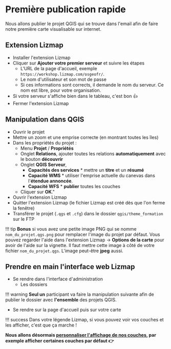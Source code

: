 # Première publication rapide

Nous allons publier le projet QGIS qui se trouve dans l'email afin de faire notre première carte visualisable sur
internet.

## Extension Lizmap

* Installer l'extension Lizmap
* Cliquer sur **Ajouter votre premier serveur** et suivre les étapes
    * L'URL de la page d'accueil, exemple `https://workshop.lizmap.com/osgeofr/`.
    * Le nom d'utilisateur et son mot de passe
    * Si ces informations sont corrects, il demande le nom du serveur. Ce nom est libre, pour votre organisation.
* Si votre serveur s'affiche bien dans le tableau, c'est bon 👍
* Fermer l'extension Lizmap

## Manipulation dans QGIS

* Ouvrir le projet
* Mettre un zoom et une emprise correcte (en montrant toutes les îles)
* Dans les propriétés du projet :
    * Menu **Projet** / **Propriétés**
    * Onglet **Relations**, ajouter toutes les relations **automatiquement** avec le bouton **découvrir**
    * Onglet **QGIS Serveur**,
        * **Capacités des services**
              * mettre un **titre** et un **résumé**
        * **Capacité WMS**
              * utiliser l'emprise actuelle du canevas dans l'**étendue annoncée**.
        * **Capacité WFS**
              * **publier** toutes les couches
    * Cliquer sur **OK**."
* Ouvrir l'extension Lizmap
* Quitter l'extension Lizmap (le fichier Lizmap est créé dès que l'on ferme la fenêtre)
* Transférer le projet (`.qgs` et `.cfg`) dans le dossier `qgis/theme_formation` sur le FTP

!!! tip
    **Bonus** si vous avez une petite image PNG qui se nomme `nom_du_projet.qgs.png` pour remplacer l'image du projet par défaut.
    Vous pouvez regarder l'aide dans l'extension Lizmap → **Options de la carte** pour avoir de l'aide sur la vignette.
    Il faut mettre cette image à côté de votre fichier `nom_du_projet.qgs`. L'image peut-être **jpeg** aussi.

## Prendre en main l'interface web Lizmap

* Se rendre dans l'interface d'administration
    * Les dossiers

!!! warning
    **Seul un** participant va faire la manipulation suivante afin de publier le dossier avec **l'ensemble** des projets QGIS.

* Se rendre sur la page d'accueil puis sur votre carte

!!! success
    Dans votre légende Lizmap, si vous pouvez voir vos couches et les afficher, c'est que ça marche !

**Nous allons désormais [personnaliser l'affichage de nos couches](./lizmap-short-03-legend.md), par exemple afficher
certaines couches par défaut 👉**
